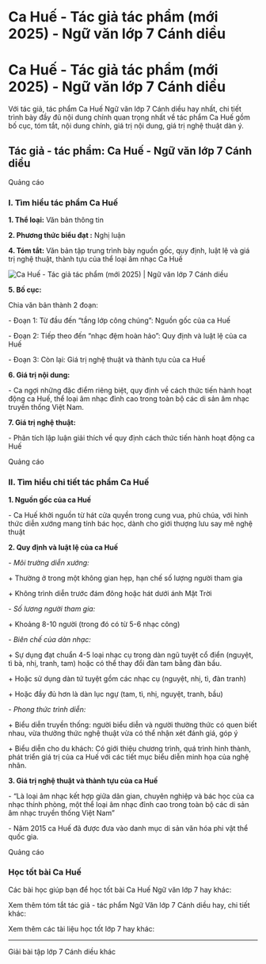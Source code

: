 # Ca Huế - Tác giả tác phẩm (mới 2025) - Ngữ văn lớp 7 Cánh diều

# Ca Huế - Tác giả tác phẩm (mới 2025) - Ngữ văn lớp 7 Cánh diều

Với tác giả, tác phẩm Ca Huế Ngữ văn lớp 7 Cánh diều hay nhất, chi tiết trình bày đầy đủ nội dung chính quan trọng nhất về tác phẩm Ca Huế gồm bố cục, tóm tắt, nội dung chính, giá trị nội dung, giá trị nghệ thuật dàn ý.

## Tác giả - tác phẩm: Ca Huế - Ngữ văn lớp 7 Cánh diều

Quảng cáo

### **I. Tìm hiểu tác phẩm Ca Huế**

**1\. Thể loại:** Văn bản thông tin

**2\. Phương thức biểu đạt :** Nghị luận

**4\. Tóm tắt:** Văn bản tập trung trình bày nguồn gốc, quy định, luật lệ và giá trị nghệ thuật, thành tựu của thể loại âm nhạc Ca Huế

![Ca Huế - Tác giả tác phẩm \(mới 2025\) | Ngữ văn lớp 7 Cánh diều](https://vietjack.com/soan-van-lop-7-cd/images/tac-gia-tac-pham-ca-hue.PNG)

**5\. Bố cục:**

Chia văn bản thành 2 đoạn:

\- Đoạn 1: Từ đầu đến “tầng lớp công chúng”: Nguồn gốc của ca Huế

\- Đoạn 2: Tiếp theo đến “nhạc đệm hoàn hảo”: Quy định và luật lệ của ca Huế

\- Đoạn 3: Còn lại: Giá trị nghệ thuật và thành tựu của ca Huế 

**6\. Giá trị nội dung:**

\- Ca ngợi những đặc điểm riêng biệt, quy định về cách thức tiến hành hoạt động ca Huế, thể loại âm nhạc đỉnh cao trong toàn bộ các di sản âm nhạc truyền thống Việt Nam. 

**7\. Giá trị nghệ thuật:**

\- Phân tích lập luận giải thích về quy định cách thức tiến hành hoạt động ca Huế 

Quảng cáo

### **II. Tìm hiểu chi tiết tác phẩm Ca Huế**

**1\. Nguồn gốc của ca Huế**

\- Ca Huế khởi nguồn từ hát cửa quyền trong cung vua, phủ chúa, với hình thức diễn xướng mang tính bác học, dành cho giới thượng lưu say mê nghệ thuật 

**2\. Quy định và luật lệ của ca Huế**

_\- Môi trường diễn xướng:_

\+ Thường ở trong một không gian hẹp, hạn chế số lượng người tham gia

\+ Không trình diễn trước đám đông hoặc hát dưới ánh Mặt Trời 

_\- Số lương người tham gia:_

\+ Khoảng 8-10 người (trong đó có từ 5-6 nhạc công)

_\- Biên chế của dàn nhạc:_

\+ Sự dụng đạt chuẩn 4-5 loại nhạc cụ trong dàn ngũ tuyệt cổ điển (nguyệt, tì bà, nhị, tranh, tam) hoặc có thể thay đổi đàn tam bằng đàn bầu.

\+ Hoặc sử dụng dàn tứ tuyệt gồm các nhạc cụ (nguyệt, nhị, tì, đàn tranh)

\+ Hoặc đầy đủ hơn là dàn lục ngự (tam, tì, nhị, nguyệt, tranh, bầu)

_\- Phong thức trình diễn:_

\+ Biểu diễn truyền thống: người biểu diễn và người thường thức có quen biết nhau, vừa thưởng thức nghệ thuật vừa có thể nhận xét đánh giá, góp ý 

\+ Biểu diễn cho du khách: Có giới thiệu chương trình, quá trình hình thành, phát triển giá trị của ca Huế với các tiết mục biểu diễn minh họa của nghệ nhân.

**3\. Giá trị nghệ thuật và thành tựu của ca Huế**

\- “Là loại âm nhạc kết hợp giữa dân gian, chuyên nghiệp và bác học của ca nhạc thính phòng, một thể loại âm nhạc đỉnh cao trong toàn bộ các di sản âm nhạc truyền thống Việt Nam” 

\- Năm 2015 ca Huế đã được đưa vào danh mục di sản văn hóa phi vật thể quốc gia. 

Quảng cáo

### **Học tốt bài Ca Huế**

Các bài học giúp bạn để học tốt bài Ca Huế Ngữ văn lớp 7 hay khác:

Xem thêm tóm tắt tác giả - tác phẩm Ngữ Văn lớp 7 Cánh diều hay, chi tiết khác:

Xem thêm các tài liệu học tốt lớp 7 hay khác:

* * *

Giải bài tập lớp 7 Cánh diều khác

